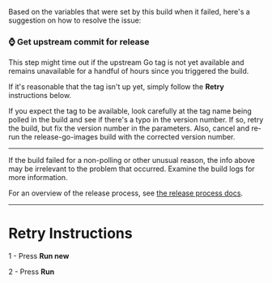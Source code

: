 

Based on the variables that were set by this build when it failed, here's a suggestion on how to resolve the issue:



     

### ⌚ Get upstream commit for release

This step might time out if the upstream Go tag is not yet available and remains unavailable for a handful of hours since you triggered the build.

If it's reasonable that the tag isn't up yet, simply follow the **Retry** instructions below.

If you expect the tag to be available, look carefully at the tag name being polled in the build and see if there's a typo in the version number. If so, retry the build, but fix the version number in the parameters. Also, cancel and re-run the release-go-images build with the corrected version number.

    



---

If the build failed for a non-polling or other unusual reason, the info above may be irrelevant to the problem that occurred. Examine the build logs for more information.

For an overview of the release process, see [the release process docs](https://github.com/microsoft/go-infra/tree/main/docs/release-process).

---

# Retry Instructions



1 -  Press **Run new**







2 -  Press **Run**
